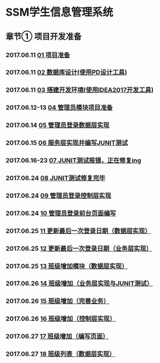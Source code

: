 # SSM学生信息管理系统  

## 章节①   项目开发准备
### 2017.06.11 [01 项目准备](./docs/chapter01_Project_development_preparation.md#01)  

### 2017.06.11 [02 数据库设计(使用PD设计工具)](./docs/chapter01_Project_development_preparation.md#02)  

### 2017.06.11 [03 搭建开发环境(使用IDEA2017开发工具)](./docs/chapter01_Project_development_preparation.md#03搭建开发环境(使用IDEA2017开发工具))  

### 2017.06.12-13 [04 管理员模块项目准备](./docs/chapter01_Project_development_preparation.md#04管理员模块项目准备)

### 2017.06.14 [05 管理员登录数据层实现](./docs/05Admin_login.md#eslint)

### 2017.06.15 [06 服务层实现并编写JUNIT测试](./docs/06Server_junit.md#eslint)

### 2017.06.16-23 [07 JUNIT测试报错，正在修复ing](./docs/07junit_error.md#eslint)

### 2017.06.24 [08 JUNIT测试修复完毕](#)

### 2017.06.24 [09 管理员登录控制层实现](./docs/09Admin_login_control.md#eslint)

### 2017.06.24 [10 管理员登录前台页面编写](./docs/10Admin_login_front_end.md#eslint)  

### 2017.06.25 [11 更新最后一次登录日期（数据层实现）](./docs/11update_last_login_date（data）.md#eslint)  

### 2017.06.25 [12 更新最后一次登录日期（业务层实现）](./docs/12update_last_login_date（bussiness）.md#eslint)  

### 2017.06.25 [13 班级增加模块（数据层实现）](./docs/13class_add（data）.md#eslint)  

### 2017.06.26 [14 班级增加（业务层实现与JUNIT测试）](./docs/14class_add（bussiness_and_junit）.md#eslint)  

### 2017.06.26 [15 班级增加（完善业务）](./docs/15class_add（Perfect_business）.md#eslint)  

### 2017.06.26 [16 班级增加（控制层实现）](./docs/16class_add_control.md#eslint)  

### 2017.06.27 [17 班级增加（编写页面）](./docs/17class_add_control_html.md#eslint)  

### 2017.06.27 [18 班级列表（数据层实现）](./docs/18class_list（data）.md#eslint)
